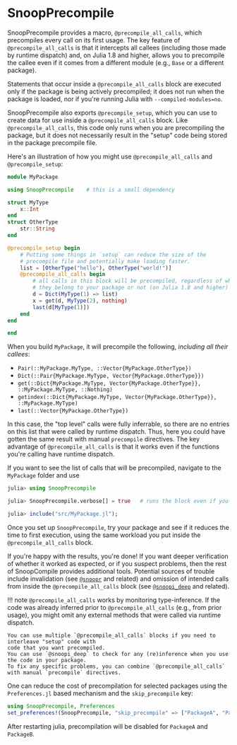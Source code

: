 # SnoopPrecompile

SnoopPrecompile provides a macro, `@precompile_all_calls`, which precompiles every call on its first usage.
The key feature of `@precompile_all_calls` is that it intercepts all callees (including those made by runtime dispatch) and, on Julia 1.8 and higher, allows you to precompile the callee even if it comes from a different module (e.g., `Base` or a different package).

Statements that occur inside a `@precompile_all_calls` block are executed only if the package is being actively precompiled;
it does not run when the package is loaded, nor if you're running Julia with `--compiled-modules=no`.

SnoopPrecompile also exports `@precompile_setup`, which you can use to create data for use inside a `@precompile_all_calls` block. Like `@precompile_all_calls`, this code only runs when you are precompiling the package, but it does not
necessarily result in the "setup" code being stored in the package precompile file.

Here's an illustration of how you might use `@precompile_all_calls` and `@precompile_setup`:

```julia
module MyPackage

using SnoopPrecompile    # this is a small dependency

struct MyType
    x::Int
end
struct OtherType
    str::String
end

@precompile_setup begin
    # Putting some things in `setup` can reduce the size of the
    # precompile file and potentially make loading faster.
    list = [OtherType("hello"), OtherType("world!")]
    @precompile_all_calls begin
        # all calls in this block will be precompiled, regardless of whether
        # they belong to your package or not (on Julia 1.8 and higher)
        d = Dict(MyType(1) => list)
        x = get(d, MyType(2), nothing)
        last(d[MyType(1)])
    end
end

end
```

When you build `MyPackage`, it will precompile the following, *including all their callees*:

- `Pair(::MyPackage.MyType, ::Vector{MyPackage.OtherType})`
- `Dict(::Pair{MyPackage.MyType, Vector{MyPackage.OtherType}})`
- `get(::Dict{MyPackage.MyType, Vector{MyPackage.OtherType}}, ::MyPackage.MyType, ::Nothing)`
- `getindex(::Dict{MyPackage.MyType, Vector{MyPackage.OtherType}}, ::MyPackage.MyType)`
- `last(::Vector{MyPackage.OtherType})`

In this case, the "top level" calls were fully inferrable, so there are no entries on this list
that were called by runtime dispatch. Thus, here you could have gotten the same result with manual
`precompile` directives.
The key advantage of `@precompile_all_calls` is that it works even if the functions you're calling
have runtime dispatch.

If you want to see the list of calls that will be precompiled, navigate to the `MyPackage` folder and use

```julia
julia> using SnoopPrecompile

julia> SnoopPrecompile.verbose[] = true   # runs the block even if you're not precompiling, and print precompiled calls

julia> include("src/MyPackage.jl");
```

Once you set up `SnoopPrecompile`, try your package and see if it reduces the time to first execution,
using the same workload you put inside the `@precompile_all_calls` block.

If you're happy with the results, you're done! If you want deeper verification of whether it worked as
expected, or if you suspect problems, then the rest of SnoopCompile provides additional tools.
Potential sources of trouble include invalidation (see [`@snoopr`](@ref) and related) and omission of
intended calls from inside the `@precompile_all_calls` block (see [`@snoopi_deep`](@ref) and related).

!!! note
    `@precompile_all_calls` works by monitoring type-inference. If the code was already inferred
    prior to `@precompile_all_calls` (e.g., from prior usage), you might omit any external
    methods that were called via runtime dispatch.

    You can use multiple `@precompile_all_calls` blocks if you need to interleave "setup" code with
    code that you want precompiled.
    You can use `@snoopi_deep` to check for any (re)inference when you use the code in your package.
    To fix any specific problems, you can combine `@precompile_all_calls` with manual `precompile` directives.

One can reduce the cost of precompilation for selected packages using the `Preferences.jl` based mechanism and the `skip_precompile` key:
```julia
using SnoopPrecompile, Preferences
set_preferences!(SnoopPrecompile, "skip_precompile" => ["PackageA", "PackageB"])
```

After restarting julia, precompilation will be disabled for `PackageA` and `PackageB`.
